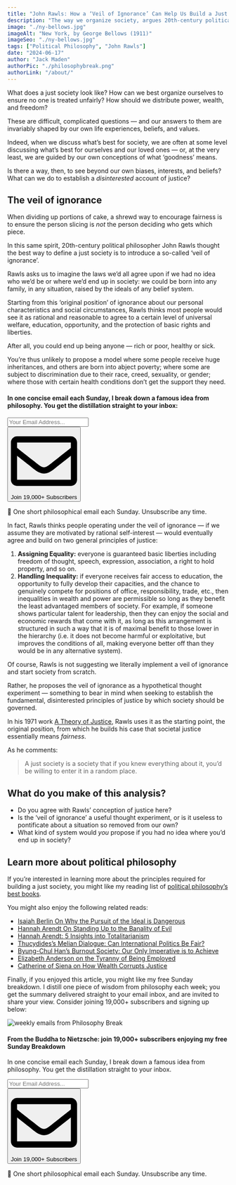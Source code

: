 ```yaml
---
title: "John Rawls: How a ‘Veil of Ignorance’ Can Help Us Build a Just Society"
description: "The way we organize society, argues 20th-century political philosopher John Rawls, is best considered under a ‘veil of ignorance’."
image: "./ny-bellows.jpg"
imageAlt: "New York, by George Bellows (1911)"
imageSeo: "./ny-bellows.jpg"
tags: ["Political Philosophy", "John Rawls"]
date: "2024-06-17"
author: "Jack Maden"
authorPic: "./philosophybreak.png"
authorLink: "/about/"
---
```


<span class="big-letter">W</span>hat does a just society look like? How can we best organize ourselves to ensure no one is treated unfairly? How should we distribute power, wealth, and freedom?

These are difficult, complicated questions — and our answers to them are invariably shaped by our own life experiences, beliefs, and values.

Indeed, when we discuss what’s best for society, we are often at some level discussing what’s best for ourselves and our loved ones — or, at the very least, we are guided by our own conceptions of what ‘goodness’ means.

Is there a way, then, to see beyond our own biases, interests, and beliefs? What can we do to establish a _disinterested_ account of justice? 

## The veil of ignorance

<span class="big-letter">W</span>hen dividing up portions of cake, a shrewd way to encourage fairness is to ensure the person slicing is _not_ the person deciding who gets which piece.

In this same spirit, 20th-century political philosopher John Rawls thought the best way to define a just society is to introduce a so-called ‘veil of ignorance’.

Rawls asks us to imagine the laws we’d all agree upon if we had no idea who we’d be or where we’d end up in society: we could be born into any family, in any situation, raised by the ideals of any belief system. 

Starting from this ‘original position’ of ignorance about our personal characteristics and social circumstances, Rawls thinks most people would see it as rational and reasonable to agree to a certain level of universal welfare, education, opportunity, and the protection of basic rights and liberties.

After all, you could end up being anyone — rich or poor, healthy or sick.

You’re thus unlikely to propose a model where some people receive huge inheritances, and others are born into abject poverty; where some are subject to discrimination due to their race, creed, sexuality, or gender; where those with certain health conditions don’t get the support they need.

<!--small subscribe-->
<div class="course-promo darkradial-background subscribe text-center">
    <h4>In one concise email each Sunday, I break down a famous idea from philosophy. You get the distillation straight to your inbox:</h4>
    <div class="small-pad-top">
        <form action="https://app.convertkit.com/forms/5812400/subscriptions" method="post" data-sv-form="5812400" data-uid="be0e52d3c0" data-format="inline" data-version="6" data-options="{&quot;settings&quot;:{&quot;after_subscribe&quot;:{&quot;action&quot;:&quot;message&quot;,&quot;success_message&quot;:&quot;Thank you, philosopher! Your welcome email will land in your inbox shortly.&quot;,&quot;redirect_url&quot;:&quot;https://philosophybreak.com/thank-you/&quot;},&quot;analytics&quot;:{&quot;google&quot;:null,&quot;fathom&quot;:null,&quot;facebook&quot;:null,&quot;segment&quot;:null,&quot;pinterest&quot;:null,&quot;sparkloop&quot;:null,&quot;googletagmanager&quot;:null},&quot;modal&quot;:{&quot;trigger&quot;:&quot;timer&quot;,&quot;scroll_percentage&quot;:null,&quot;timer&quot;:5,&quot;devices&quot;:&quot;all&quot;,&quot;show_once_every&quot;:15},&quot;powered_by&quot;:{&quot;show&quot;:false,&quot;url&quot;:&quot;https://convertkit.com/features/forms?utm_campaign=poweredby&amp;utm_content=form&amp;utm_medium=referral&amp;utm_source=dynamic&quot;},&quot;recaptcha&quot;:{&quot;enabled&quot;:false},&quot;return_visitor&quot;:{&quot;action&quot;:&quot;show&quot;,&quot;custom_content&quot;:&quot;&quot;},&quot;slide_in&quot;:{&quot;display_in&quot;:&quot;bottom_right&quot;,&quot;trigger&quot;:&quot;timer&quot;,&quot;scroll_percentage&quot;:null,&quot;timer&quot;:5,&quot;devices&quot;:&quot;all&quot;,&quot;show_once_every&quot;:15},&quot;sticky_bar&quot;:{&quot;display_in&quot;:&quot;top&quot;,&quot;trigger&quot;:&quot;timer&quot;,&quot;scroll_percentage&quot;:null,&quot;timer&quot;:5,&quot;devices&quot;:&quot;all&quot;,&quot;show_once_every&quot;:15}},&quot;version&quot;:&quot;6&quot;}" min-width="400 500 600 700 800">
        <div data-style="clean"><ul data-element="errors" data-group="alert"></ul><div data-element="fields" data-stacked="false">
            <div>
                <input name="email_address" aria-label="Your Email Address..." placeholder="Your Email Address..." required type="email" />
            </div>
            <button class="button primary" type="submit" data-element="submit"><div><div></div><div></div><div></div></div><span><svg xmlns="http://www.w3.org/2000/svg" viewBox="0 0 512 512"><path d="M464 64H48C21.49 64 0 85.49 0 112v288c0 26.51 21.49 48 48 48h416c26.51 0 48-21.49 48-48V112c0-26.51-21.49-48-48-48zm0 48v40.805c-22.422 18.259-58.168 46.651-134.587 106.49-16.841 13.247-50.201 45.072-73.413 44.701-23.208.375-56.579-31.459-73.413-44.701C106.18 199.465 70.425 171.067 48 152.805V112h416zM48 400V214.398c22.914 18.251 55.409 43.862 104.938 82.646 21.857 17.205 60.134 55.186 103.062 54.955 42.717.231 80.509-37.199 103.053-54.947 49.528-38.783 82.032-64.401 104.947-82.653V400H48z"/></svg>Join 19,000+ Subscribers</span></button>
            </div>
            </div>
        </form>
        <p class="tiny-mar-top no-mar-bottom review-font">💭 One short philosophical email each Sunday. Unsubscribe any time.</p>
    </div>
</div>

In fact, Rawls thinks people operating under the veil of ignorance — if we assume they are motivated by rational self-interest — would eventually agree and build on two general principles of justice:

1. **Assigning Equality:** everyone is guaranteed basic liberties including freedom of thought, speech, expression, association, a right to hold property, and so on.
2. **Handling Inequality:** if everyone receives fair access to education, the opportunity to fully develop their capacities, and the chance to genuinely compete for positions of office, responsibility, trade, etc., then inequalities in wealth and power are permissible so long as they benefit the least advantaged members of society. For example, if someone shows particular talent for leadership, then they can enjoy the social and economic rewards that come with it, as long as this arrangement is structured in such a way that it is of maximal benefit to those lower in the hierarchy (i.e. it does not become harmful or exploitative, but improves the conditions of all, making everyone better off than they would be in any alternative system).

Of course, Rawls is not suggesting we literally implement a veil of ignorance and start society from scratch.

Rather, he proposes the veil of ignorance as a hypothetical thought experiment — something to bear in mind when seeking to establish the fundamental, disinterested principles of justice by which society should be governed.

In his 1971 work <a target="_blank" rel="noopener noreferrer sponsored" href="https://www.amazon.com/Theory-Justice-John-Rawls/dp/0674000781?&linkCode=ll1&tag=philosophybre-20&linkId=32f800053d60a9b8127a0026165f8645&language=en_US&ref_=as_li_ss_tl">A Theory of Justice</a>, Rawls uses it as the starting point, the original position, from which he builds his case that societal justice essentially means _fairness_.

As he comments: 

>A just society is a society that if you knew everything about it, you’d be willing to enter it in a random place.

## What do you make of this analysis?

- Do you agree with Rawls’ conception of justice here?
- Is the ‘veil of ignorance’ a useful thought experiment, or is it useless to pontificate about a situation so removed from our own?
- What kind of system would _you_ propose if you had no idea where you’d end up in society?

## Learn more about political philosophy

<span class="big-letter">I</span>f you’re interested in learning more about the principles required for building a just society, you might like my reading list of [political philosophy’s best books](/reading-lists/political-philosophy/).

You might also enjoy the following related reads:

- [Isaiah Berlin On Why the Pursuit of the Ideal is Dangerous](/articles/isaiah-berlin-on-why-the-pursuit-of-the-ideal-is-harmful/)
- [Hannah Arendt On Standing Up to the Banality of Evil](/articles/hannah-arendt-on-standing-up-to-the-banality-of-evil/)
- [Hannah Arendt: 5 Insights into Totalitarianism](/articles/hannah-arendt-5-insights-into-totalitarianism/)
- [Thucydides’s Melian Dialogue: Can International Politics Be Fair?](/articles/thucydides-melian-dialogue-can-international-politics-be-fair/)
- [Byung-Chul Han’s Burnout Society: Our Only Imperative is to Achieve](/articles/byung-chul-han-burnout-society-our-only-imperative-is-to-achieve/)
- [Elizabeth Anderson on the Tyranny of Being Employed](/articles/elizabeth-anderson-on-the-tyranny-of-being-employed/)
- [Catherine of Siena on How Wealth Corrupts Justice](/articles/catherine-of-siena-on-how-wealth-corrupts-justice/)

Finally, if you enjoyed this article, you might like my free Sunday breakdown. I distill one piece of wisdom from philosophy each week; you get the summary delivered straight to your email inbox, and are invited to share your view. Consider joining 19,000+ subscribers and signing up below:

<!--big subscribe-->
<div class="course-promo darkradial-background subscribe text-center">
    <img src="/static/6313d50bc32799a6c869239128784c7b/e7f7a/weekly-break.webp" alt="weekly emails from Philosophy Break">
    <h4>From the Buddha to Nietzsche: join 19,000+ subscribers enjoying my free Sunday Breakdown</h4>
    <p class="small-grey-font no-mar-bottom">In one concise email each Sunday, I break down a famous idea from philosophy. You get the distillation straight to your inbox.</p>
    <div class="small-pad-top">
        <form action="https://app.convertkit.com/forms/5812400/subscriptions" method="post" data-sv-form="5812400" data-uid="be0e52d3c0" data-format="inline" data-version="6" data-options="{&quot;settings&quot;:{&quot;after_subscribe&quot;:{&quot;action&quot;:&quot;message&quot;,&quot;success_message&quot;:&quot;Thank you, philosopher! Your welcome email will land in your inbox shortly.&quot;,&quot;redirect_url&quot;:&quot;https://philosophybreak.com/thank-you/&quot;},&quot;analytics&quot;:{&quot;google&quot;:null,&quot;fathom&quot;:null,&quot;facebook&quot;:null,&quot;segment&quot;:null,&quot;pinterest&quot;:null,&quot;sparkloop&quot;:null,&quot;googletagmanager&quot;:null},&quot;modal&quot;:{&quot;trigger&quot;:&quot;timer&quot;,&quot;scroll_percentage&quot;:null,&quot;timer&quot;:5,&quot;devices&quot;:&quot;all&quot;,&quot;show_once_every&quot;:15},&quot;powered_by&quot;:{&quot;show&quot;:false,&quot;url&quot;:&quot;https://convertkit.com/features/forms?utm_campaign=poweredby&amp;utm_content=form&amp;utm_medium=referral&amp;utm_source=dynamic&quot;},&quot;recaptcha&quot;:{&quot;enabled&quot;:false},&quot;return_visitor&quot;:{&quot;action&quot;:&quot;show&quot;,&quot;custom_content&quot;:&quot;&quot;},&quot;slide_in&quot;:{&quot;display_in&quot;:&quot;bottom_right&quot;,&quot;trigger&quot;:&quot;timer&quot;,&quot;scroll_percentage&quot;:null,&quot;timer&quot;:5,&quot;devices&quot;:&quot;all&quot;,&quot;show_once_every&quot;:15},&quot;sticky_bar&quot;:{&quot;display_in&quot;:&quot;top&quot;,&quot;trigger&quot;:&quot;timer&quot;,&quot;scroll_percentage&quot;:null,&quot;timer&quot;:5,&quot;devices&quot;:&quot;all&quot;,&quot;show_once_every&quot;:15}},&quot;version&quot;:&quot;6&quot;}" min-width="400 500 600 700 800">
        <div data-style="clean"><ul data-element="errors" data-group="alert"></ul><div data-element="fields" data-stacked="false">
            <div>
                <input name="email_address" aria-label="Your Email Address..." placeholder="Your Email Address..." required type="email" />
            </div>
            <button class="button primary" type="submit" data-element="submit"><div><div></div><div></div><div></div></div><span><svg xmlns="http://www.w3.org/2000/svg" viewBox="0 0 512 512"><path d="M464 64H48C21.49 64 0 85.49 0 112v288c0 26.51 21.49 48 48 48h416c26.51 0 48-21.49 48-48V112c0-26.51-21.49-48-48-48zm0 48v40.805c-22.422 18.259-58.168 46.651-134.587 106.49-16.841 13.247-50.201 45.072-73.413 44.701-23.208.375-56.579-31.459-73.413-44.701C106.18 199.465 70.425 171.067 48 152.805V112h416zM48 400V214.398c22.914 18.251 55.409 43.862 104.938 82.646 21.857 17.205 60.134 55.186 103.062 54.955 42.717.231 80.509-37.199 103.053-54.947 49.528-38.783 82.032-64.401 104.947-82.653V400H48z"/></svg>Join 19,000+ Subscribers</span></button>
            </div>
            </div>
        </form>
        <p class="tiny-mar-top no-mar-bottom review-font">💭 One short philosophical email each Sunday. Unsubscribe any time.</p>
    </div>
</div>
</div>